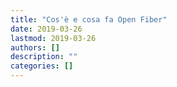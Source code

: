```yaml
---
title: "Cos'è e cosa fa Open Fiber"
date: 2019-03-26
lastmod: 2019-03-26
authors: []
description: ""
categories: []
---
```


